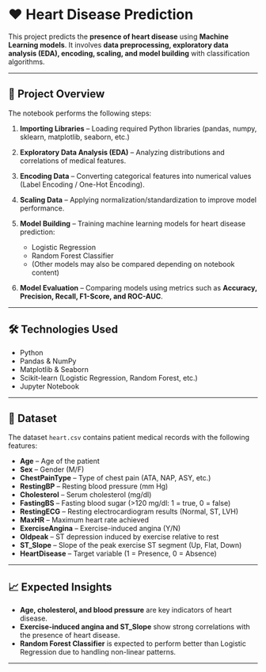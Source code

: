 # ❤️ Heart Disease Prediction

This project predicts the **presence of heart disease** using **Machine Learning models**.
It involves **data preprocessing, exploratory data analysis (EDA), encoding, scaling, and model building** with classification algorithms.

---

## 🚀 Project Overview

The notebook performs the following steps:

1. **Importing Libraries** – Loading required Python libraries (pandas, numpy, sklearn, matplotlib, seaborn, etc.)
2. **Exploratory Data Analysis (EDA)** – Analyzing distributions and correlations of medical features.
3. **Encoding Data** – Converting categorical features into numerical values (Label Encoding / One-Hot Encoding).
4. **Scaling Data** – Applying normalization/standardization to improve model performance.
5. **Model Building** – Training machine learning models for heart disease prediction:

   * Logistic Regression
   * Random Forest Classifier
   * (Other models may also be compared depending on notebook content)
6. **Model Evaluation** – Comparing models using metrics such as **Accuracy, Precision, Recall, F1-Score, and ROC-AUC**.

---

## 🛠️ Technologies Used

* Python
* Pandas & NumPy
* Matplotlib & Seaborn
* Scikit-learn (Logistic Regression, Random Forest, etc.)
* Jupyter Notebook

---

## 📂 Dataset

The dataset `heart.csv` contains patient medical records with the following features:

* **Age** – Age of the patient
* **Sex** – Gender (M/F)
* **ChestPainType** – Type of chest pain (ATA, NAP, ASY, etc.)
* **RestingBP** – Resting blood pressure (mm Hg)
* **Cholesterol** – Serum cholesterol (mg/dl)
* **FastingBS** – Fasting blood sugar (>120 mg/dl: 1 = true, 0 = false)
* **RestingECG** – Resting electrocardiogram results (Normal, ST, LVH)
* **MaxHR** – Maximum heart rate achieved
* **ExerciseAngina** – Exercise-induced angina (Y/N)
* **Oldpeak** – ST depression induced by exercise relative to rest
* **ST\_Slope** – Slope of the peak exercise ST segment (Up, Flat, Down)
* **HeartDisease** – Target variable (1 = Presence, 0 = Absence)

---

## 📈 Expected Insights

* **Age, cholesterol, and blood pressure** are key indicators of heart disease.
* **Exercise-induced angina and ST\_Slope** show strong correlations with the presence of heart disease.
* **Random Forest Classifier** is expected to perform better than Logistic Regression due to handling non-linear patterns.

---

